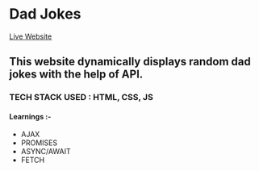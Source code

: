 # Dad Jokes

[Live Website]()

## This website dynamically displays random dad jokes with the help of API. 

### TECH STACK USED : HTML, CSS, JS

#### Learnings :- 
- AJAX
- PROMISES
- ASYNC/AWAIT
- FETCH